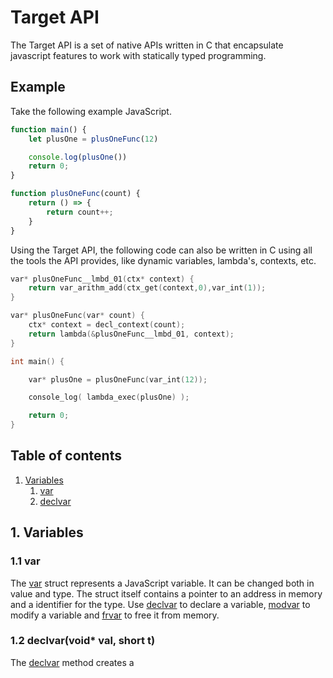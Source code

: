 # Target API
The Target API is a set of native APIs written in C that encapsulate javascript features to work with statically typed programming.

## Example
Take the following example JavaScript.
```js
function main() {
    let plusOne = plusOneFunc(12)

    console.log(plusOne())
    return 0;
}

function plusOneFunc(count) {
    return () => {
        return count++;
    }
}
```

Using the Target API, the following code can also be written in C using all the tools the API provides, like dynamic variables, lambda's, contexts, etc.

```cpp
var* plusOneFunc__lmbd_01(ctx* context) {
    return var_arithm_add(ctx_get(context,0),var_int(1));
}

var* plusOneFunc(var* count) {
    ctx* context = decl_context(count);
    return lambda(&plusOneFunc__lmbd_01, context);
}

int main() {

    var* plusOne = plusOneFunc(var_int(12));

    console_log( lambda_exec(plusOne) );

    return 0;
}
```

## Table of contents
1. [Variables](#variables)
    1. [var](#11-var)
    2. [declvar](#12-declvarvoid-val-short-t)

## 1. Variables
### 1.1 var
The [var](#11-var) struct represents a JavaScript variable. It can be changed both in value and type. The struct itself contains a pointer to an address in memory and a identifier for the type. Use [declvar]() to declare a variable, [modvar]() to modify a variable and [frvar]() to free it from memory.

### 1.2 declvar(void* val, short t) 
The [declvar](#12-declvarvoid-val-short-t) method creates a 